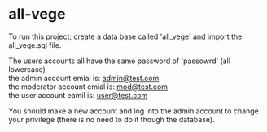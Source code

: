 # all-vege 
To run this project; create a data base called 'all_vege' and import the all_vege.sql file.   
  
The users accounts all have the same password of 'passowrd' (all lowercase)  
the admin account emial is: admin@test.com  
the moderator account emial is: mod@test.com  
the user account eamil is: user@test.com  
  
You should make a new account and log into the admin account to change your privilege (there is no need to do it though the database).
